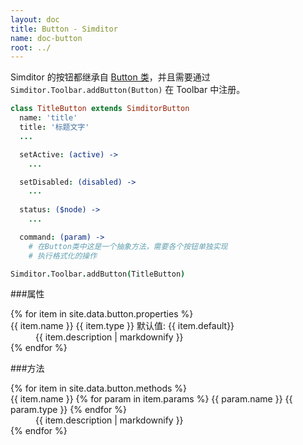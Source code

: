 ```yaml
---
layout: doc
title: Button - Simditor
name: doc-button
root: ../
---
```


Simditor 的按钮都继承自 [Button 类](https://github.com/mycolorway/simditor/blob/master/src/buttons/button.coffee)，并且需要通过 `Simditor.Toolbar.addButton(Button)` 在 Toolbar 中注册。

```coffee
class TitleButton extends SimditorButton
  name: 'title'
  title: '标题文字'
  ...

  setActive: (active) ->
    ...

  setDisabled: (disabled) ->
    ...
    
  status: ($node) ->
    ...

  command: (param) ->
    # 在Button类中这是一个抽象方法，需要各个按钮单独实现
  	# 执行格式化的操作

Simditor.Toolbar.addButton(TitleButton)
```

###属性

<dl class="doc-button-properties">
  {% for item in site.data.button.properties %}
    <dt id="anchor-{{ item.name }}">
      <!--<span class="icon fa fa-caret-down"></span>-->
      <span class="name">{{ item.name }}</span>
      <span class="type">{{ item.type }}</span>
      <span class="default">默认值: {{ item.default}}</span>
    </dt>
    <dd class="expand">
      {{ item.description | markdownify }}
    </dd>
  {% endfor %}
</dl>

###方法

<dl class="doc-button-methods">
  {% for item in site.data.button.methods %}
    <dt id="anchor-{{ item.name }}">
      <!--<span class="icon fa fa-caret-down"></span>-->
      <span class="name">{{ item.name }}</span>
      <span class="params">
        {% for param in item.params %}
          <span class="param">
            <span class="param-name">{{ param.name }}</span>
            <span class="param-type">{{ param.type }}</span>
          </span>
        {% endfor %}
      </span>
    </dt>
    <dd class="expand">
      {{ item.description | markdownify }}
    </dd>
  {% endfor %}
</dl>
